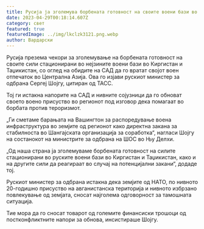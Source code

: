 ```yaml
---
title: Русија ја зголемува борбената готовност на своите воени бази во Централна Азија
date: 2023-04-29T00:18:14.607Z
category: свет
featured: true
featuredImage: ../img/lkclzk3121.png.webp
author: Вардарски
---
```


Русија презема чекори за зголемување на борбената готовност на своите сили стационирани во нејзините воени бази во Киргистан и Таџикистан, со оглед на обидите на САД да го вратат својот воен отпечаток во Централна Азија. Ова го изјави рускиот министер за одбрана Сергеј Шојгу, цитиран од ТАСС.

Тој ги истакна напорите на САД и нивните сојузници да го обноват своето воено присуство во регионот под изговор дека помагаат во борбата против тероризмот.

„Ги сметаме барањата на Вашингтон за распоредување воена инфраструктура во земјите од регионот како директна закана за стабилноста во Шангајската организација за соработка“, нагласи Шојгу на состанокот на министрите за одбрана на ШОС во Њу Делхи.

„Од наша страна ја зголемуваме борбената готовност на силите стационирани во руските воени бази во Киргистан и Таџикистан, како и на другите сили да реагираат во случај на потенцијални закани“, додаде тој.

Рускиот министер за одбрана истакна дека земјите од НАТО, по нивното 20-годишно присуство на авганистанска територија и нивното избрзано повлекување од земјата, сносат најголема одговорност за тамошната ситуација.

Тие мора да го сносат товарот од големите финансиски трошоци од постконфликтните напори за обнова, инсистираше Шојгу.
